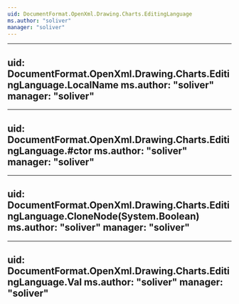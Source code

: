 ```yaml
---
uid: DocumentFormat.OpenXml.Drawing.Charts.EditingLanguage
ms.author: "soliver"
manager: "soliver"
---
```


---
uid: DocumentFormat.OpenXml.Drawing.Charts.EditingLanguage.LocalName
ms.author: "soliver"
manager: "soliver"
---

---
uid: DocumentFormat.OpenXml.Drawing.Charts.EditingLanguage.#ctor
ms.author: "soliver"
manager: "soliver"
---

---
uid: DocumentFormat.OpenXml.Drawing.Charts.EditingLanguage.CloneNode(System.Boolean)
ms.author: "soliver"
manager: "soliver"
---

---
uid: DocumentFormat.OpenXml.Drawing.Charts.EditingLanguage.Val
ms.author: "soliver"
manager: "soliver"
---

